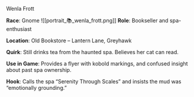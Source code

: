 
Wenla Frott

**Race**: Gnome
![[portrait_📚_wenla_frott.png]]
**Role**: Bookseller and spa-enthusiast

**Location**: Old Bookstore – Lantern Lane, Greyhawk

**Quirk**: Still drinks tea from the haunted spa. Believes her cat can read.

**Use in Game**: Provides a flyer with kobold markings, and confused insight about past spa ownership.

**Hook**: Calls the spa “Serenity Through Scales” and insists the mud was “emotionally grounding.”
